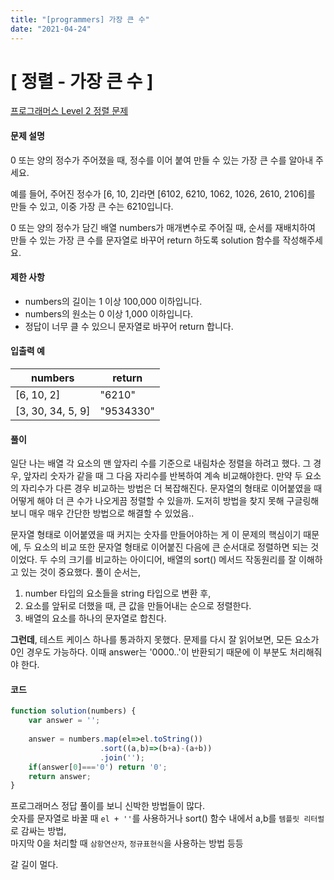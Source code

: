 ```yaml
---
title: "[programmers] 가장 큰 수"
date: "2021-04-24"
---
```

# [ 정렬 - 가장 큰 수 ]

[프로그래머스 Level 2 정렬 문제](https://programmers.co.kr/learn/courses/30/lessons/42746)

#### 문제 설명

0 또는 양의 정수가 주어졌을 때, 정수를 이어 붙여 만들 수 있는 가장 큰 수를 알아내 주세요.

예를 들어, 주어진 정수가 [6, 10, 2]라면 [6102, 6210, 1062, 1026, 2610, 2106]를 만들 수 있고, 이중 가장 큰 수는 6210입니다.

0 또는 양의 정수가 담긴 배열 numbers가 매개변수로 주어질 때, 순서를 재배치하여 만들 수 있는 가장 큰 수를 문자열로 바꾸어 return 하도록 solution 함수를 작성해주세요.

#### 제한 사항

+ numbers의 길이는 1 이상 100,000 이하입니다.
+ numbers의 원소는 0 이상 1,000 이하입니다.
+ 정답이 너무 클 수 있으니 문자열로 바꾸어 return 합니다.

#### 입출력 예

| numbers            | return    |
| ----------------- | --------- |
| [6, 10, 2]        | "6210"    |
| [3, 30, 34, 5, 9] | "9534330" |



#### 풀이

일단 나는 배열 각 요소의 맨 앞자리 수를 기준으로 내림차순 정렬을 하려고 했다. 그 경우, 앞자리 숫자가 같을 때 그 다음 자리수를 반복하여 계속 비교해야한다. 만약 두 요소의 자리수가 다른 경우 비교하는 방법은 더 복잡해진다. 문자열의 형태로 이어붙였을 때 어떻게 해야 더 큰 수가 나오게끔 정렬할 수 있을까. 도저히 방법을 찾지 못해 구글링해보니 매우 매우 간단한 방법으로 해결할 수 있었음..  

문자열 형태로 이어붙였을 때 커지는 숫자를 만들어야하는 게 이 문제의 핵심이기 때문에, 두 요소의 비교 또한 문자열 형태로 이어붙진 다음에 큰 순서대로 정렬하면 되는 것이었다. 두 수의 크기를 비교하는 아이디어, 배열의 sort() 메서드 작동원리를 잘 이해하고 있는 것이 중요했다. 풀이 순서는,  

1. number 타입의 요소들을 string 타입으로 변환 후,
2. 요소를 앞뒤로 더했을 때, 큰 값을 만들어내는 순으로 정렬한다.
3. 배열의 요소를 하나의 문자열로 합친다.

  

**그런데**, 테스트 케이스 하나를 통과하지 못했다. 문제를 다시 잘 읽어보면, 모든 요소가 0인 경우도 가능하다. 이때 answer는 '0000..'이 반환되기 때문에 이 부분도 처리해줘야 한다.



#### 코드

```javascript
function solution(numbers) {
    var answer = '';
    
    answer = numbers.map(el=>el.toString())
                    .sort((a,b)=>(b+a)-(a+b))
                    .join('');
    if(answer[0]==='0') return '0';
    return answer;
}
```



프로그래머스 정답 풀이를 보니 신박한 방법들이 많다.  
숫자를 문자열로 바꿀 때 ```el + ''```를 사용하거나 sort() 함수 내에서 a,b를 ```템플릿 리터럴```로 감싸는 방법,  
마지막 0을 처리할 때 ```삼항연산자```, ```정규표현식```을 사용하는 방법 등등

  

  

갈 길이 멀다.